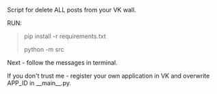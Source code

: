 Script for delete ALL posts from your VK wall.

RUN:
> pip install -r requirements.txt
> 
> python -m src

Next - follow the messages in terminal.


If you don't trust me - register your own application in VK and overwrite APP_ID in \_\_main__.py.